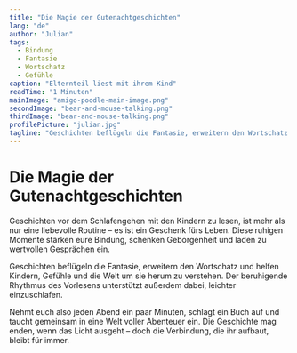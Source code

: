 ```yaml
---
title: "Die Magie der Gutenachtgeschichten"
lang: "de"
author: "Julian"
tags:
  - Bindung
  - Fantasie
  - Wortschatz
  - Gefühle
caption: "Elternteil liest mit ihrem Kind"
readTime: "1 Minuten"
mainImage: "amigo-poodle-main-image.png"
secondImage: "bear-and-mouse-talking.png"
thirdImage: "bear-and-mouse-talking.png"
profilePicture: "julian.jpg"
tagline: "Geschichten beflügeln die Fantasie, erweitern den Wortschatz und helfen Kindern, Gefühle und die Welt um sie herum zu verstehen."
---
```


# Die Magie der Gutenachtgeschichten

Geschichten vor dem Schlafengehen mit den Kindern zu lesen, ist mehr als nur eine liebevolle Routine – es ist ein Geschenk fürs Leben. Diese ruhigen Momente stärken eure Bindung, schenken Geborgenheit und laden zu wertvollen Gesprächen ein.

Geschichten beflügeln die Fantasie, erweitern den Wortschatz und helfen Kindern, Gefühle und die Welt um sie herum zu verstehen. Der beruhigende Rhythmus des Vorlesens unterstützt außerdem dabei, leichter einzuschlafen.

Nehmt euch also jeden Abend ein paar Minuten, schlagt ein Buch auf und taucht gemeinsam in eine Welt voller Abenteuer ein. Die Geschichte mag enden, wenn das Licht ausgeht – doch die Verbindung, die ihr aufbaut, bleibt für immer.
